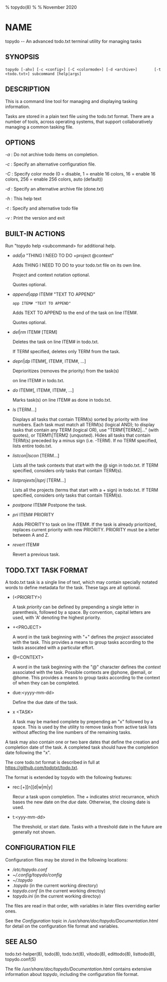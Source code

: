 % topydo(8)
%
% November 2020

# NAME

topydo -- An advanced todo.txt terminal utility for managing tasks

## SYNOPSIS

`topydo [-ahv] [-c <config>] [-C <colormode>] [-d <archive>]`
`       [-t <todo.txt>] subcommand [help|args]`

## DESCRIPTION

This is a command line tool for managing and displaying tasking information.

Tasks are stored in a plain text file using the todo.txt format. There are a
number of tools, across operating systems, that support collaboratively
managing a common tasking file.

## OPTIONS

_-a_
: Do not archive todo items on completion.

_-c_
: Specify an alternative configuration file.

_-C_
: Specify color mode (0 = disable, 1 = enable 16 colors,
16 = enable 16 colors, 256 = enable 256 colors, auto (default))

_-d_
: Specify an alternative archive file (done.txt)

_-h_
: This help text

_-t_
: Specify and alternative todo file

_-v_
: Print the version and exit

## BUILT-IN ACTIONS
Run "topydo help \<subcommand\> for additional help.

  * _add_|_a_ "THING I NEED TO DO +project @context"

    Adds THING I NEED TO DO to your todo.txt file on its own line.

    Project and context notation optional.

    Quotes optional.

  * _append_|_app_ ITEM# "TEXT TO APPEND"

    ```app ITEM# "TEXT TO APPEND"```

    Adds TEXT TO APPEND to the end of the task on line ITEM#.

    Quotes optional.

  * _del_|_rm_ ITEM# [TERM]

    Deletes the task on line ITEM# in todo.txt.

    If TERM specified, deletes only TERM from the task.

  * _depri_|_dp_ ITEM#[, ITEM#, ITEM#, ...]

    Deprioritizes (removes the priority) from the task(s)

    on line ITEM# in todo.txt.

  * _do_ ITEM#[, ITEM#, ITEM#, ...]

    Marks task(s) on line ITEM# as done in todo.txt.

  * _ls_ [TERM...]

    Displays all tasks that contain TERM(s) sorted by priority with line
    numbers.  Each task must match all TERM(s) (logical AND); to display
    tasks that contain any TERM (logical OR), use
    "TERM1\|TERM2\|..." (with quotes), or TERM1\\|TERM2 (unquoted).
    Hides all tasks that contain TERM(s) preceded by a
    minus sign (i.e. -TERM). If no TERM specified, lists entire todo.txt.

  * _listcon_|_lscon_ [TERM...]

    Lists all the task contexts that start with the @ sign in todo.txt.
    If TERM specified, considers only tasks that contain TERM(s).

  * _listprojexts_|_lsprj_ [TERM...]

    Lists all the projects (terms that start with a + sign) in
    todo.txt.
    If TERM specified, considers only tasks that contain TERM(s).

  * _postpone_ ITEM#
    Postpone the task.

  * _pri_ ITEM# PRIORITY

    Adds PRIORITY to task on line ITEM#.  If the task is already
    prioritized, replaces current priority with new PRIORITY.
    PRIORITY must be a letter between A and Z.

  * _revert_ ITEM#

    Revert a previous task.


## TODO.TXT TASK FORMAT

A todo.txt task is a single line of text, which may contain specially notated
words to define metadata for the task. These tags are all optional.

  * (\<PRIORITY\>)

    A task _priority_ can be defined by prepending a single letter in
    parenthesis, followed by a space. By convention, capital letters are used,
    with 'A' denoting the highest priority.

  * +\<PROJECT\>

    A word in the task beginning with "+" defines the _project_ associated with
    the task. This provides a means to group tasks according to the tasks
    assocated with a particular effort.

  * @\<CONTEXT\>

    A word in the task beginning with the "@" character defines the _context_
    associated with the task. Possible contexts are @phone, @email, or @home.
    This provides a means to group tasks according to the context of when they
    can be completed.

  * due:\<yyyy-mm-dd\>

    Define the due date of the task.

  * x \<TASK\>

    A task may be marked complete by prepending an "x" followed by a space.
    This is used by the utility to remove tasks from active task lists without
    affecting the line numbers of the remaining tasks.

A task may also contain one or two bare dates that define the creation and
completion date of the task. A completed task should have the completion date
following the "x".

The core todo.txt format is described in full at
https://github.com/todotxt/todo.txt.

The format is extended by topydo with the following features:

  * rec:[+][n][d|w|m|y]

    Recur a task upon completion. The _+_ indicates strict recurrance, which
    bases the new date on the _due_ date. Otherwise, the closing date is
    used.

  * t:\<yyy-mm-dd>

    The threshold, or start date. Tasks with a threshold date in the future are
generally not shown.

## CONFIGURATION FILE

Configuration files may be stored in the following locations:

  * _/etc/topydo.conf_
  * _~/.config/topydo/config_
  * _~/.topydo_
  * _.topydo_ (in the current working directory)
  * _topydo.conf_ (in the current working directoy)
  * _topydo.ini_ (in the current working directoy)

The files are read in that order, with variables in later files overriding
earlier ones.

See the _Configuration_ topic in _/usr/share/doc/topydo/Documentation.html_ for
detail on the configuration file format and variables.

## SEE ALSO

todo.txt-helper(8), todo(8), todo.txt(8), vitodo(8), edittodo(8), listtodo(8),
topydo.conf(5)

The file _/usr/share/doc/topydo/Documentation.html_ contains extensive
information about _topydo_, including the configuration file format.
